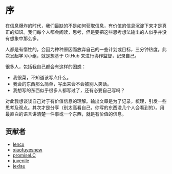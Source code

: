 # 序

在信息爆炸的时代，我们最缺的不是如何获取信息，有价值的信息沉淀下来才是真正的知识。我们每个人都会阅读，思考，但是要把这些思考想法输出的人似乎并没有想象中那么多。

人都是有惰性的，会因为种种原因而放弃自己的一些计划或目标，三分钟热度。此次发起学习小组，就是想基于 GitHub 来进行协作监督，记录自己。

很多人，包括我自己都会有这样的困惑：

- 我很菜，不知道该写点什么。
- 我会的东西那么简单，写出来会不会被别人笑话。
- 我想写的东西似乎很多人都写过了，还有必要自己写吗？

对此我想谈谈自己对于有价值信息的理解。输出文章是为了记录，梳理，引发一些思考及观点。其次才是分享（别太高看自己，你写的东西没几个人会看到的）。用最直白的语言讲清楚一件事或一个东西，就是有价值的信息。

## 贡献者

- [lencx](../lencx/about/)
- [xiaofuyesnew](../xiaofuyesnew/about/)
- [promiseLC](../promiseLC/about/)
- [juvenile](../juvenile/about/)
- [jexlau](../jexlau/about/)
